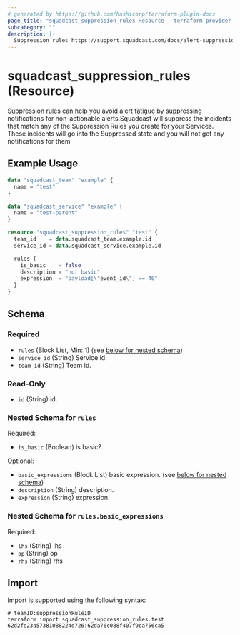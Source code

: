 ```yaml
---
# generated by https://github.com/hashicorp/terraform-plugin-docs
page_title: "squadcast_suppression_rules Resource - terraform-provider-squadcast"
subcategory: ""
description: |-
  Suppression rules https://support.squadcast.com/docs/alert-suppression can help you avoid alert fatigue by suppressing notifications for non-actionable alerts.Squadcast will suppress the incidents that match any of the Suppression Rules you create for your Services. These incidents will go into the Suppressed state and you will not get any notifications for them
---
```


# squadcast_suppression_rules (Resource)

[Suppression rules](https://support.squadcast.com/docs/alert-suppression) can help you avoid alert fatigue by suppressing notifications for non-actionable alerts.Squadcast will suppress the incidents that match any of the Suppression Rules you create for your Services. These incidents will go into the Suppressed state and you will not get any notifications for them

## Example Usage

```terraform
data "squadcast_team" "example" {
  name = "test"
}

data "squadcast_service" "example" {
  name = "test-parent"
}

resource "squadcast_suppression_rules" "test" {
  team_id    = data.squadcast_team.example.id
  service_id = data.squadcast_service.example.id

  rules {
    is_basic    = false
    description = "not basic"
    expression  = "payload[\"event_id\"] == 40"
  }
}
```

<!-- schema generated by tfplugindocs -->
## Schema

### Required

- `rules` (Block List, Min: 1) (see [below for nested schema](#nestedblock--rules))
- `service_id` (String) Service id.
- `team_id` (String) Team id.

### Read-Only

- `id` (String) id.

<a id="nestedblock--rules"></a>
### Nested Schema for `rules`

Required:

- `is_basic` (Boolean) is basic?.

Optional:

- `basic_expressions` (Block List) basic expression. (see [below for nested schema](#nestedblock--rules--basic_expressions))
- `description` (String) description.
- `expression` (String) expression.

<a id="nestedblock--rules--basic_expressions"></a>
### Nested Schema for `rules.basic_expressions`

Required:

- `lhs` (String) lhs
- `op` (String) op
- `rhs` (String) rhs

## Import

Import is supported using the following syntax:

```shell
# teamID:suppressionRuleID
terraform import squadcast_suppression_rules.test 62d2fe23a57381088224d726:62da76c088f407f9ca756ca5
```

